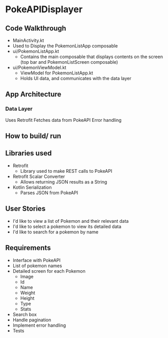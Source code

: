 # PokeAPIDisplayer

## Code Walkthrough
-  MainActivity.kt 
  - Used to Display the PokemonListApp composable
- ui/PokemonListApp.kt
  - Contains the main composable that displays contents on the screen (top bar and PokemonListScreen composable)
- ui/PokemonViewModel.kt
  - ViewModel for PokemonListApp.kt
  - Holds UI data, and communicates with the data layer

## App Architecture
### Data Layer
Uses Retrofit
Fetches data from PokeAPI
Error handling

## How to build/ run

## Libraries used
- Retrofit
  - Library used to make REST calls to PokeAPI 
- Retrofit Scalar Converter
  - Allows returning JSON results as a String
- Kotlin Serialization
  - Parses JSON from PokeAPI

## User Stories
- I'd like to view a list of Pokemon and their relevant data
- I'd like to select a pokemon to view its detailed data
- I'd like to search for a pokemon by name

## Requirements
- Interface with PokeAPI
- List of pokemon names
- Detailed screen for each Pokemon
  - Image
  - Id
  - Name
  - Weight
  - Height
  - Type
  - Stats
- Search box
- Handle pagination
- Implement error handling
- Tests

